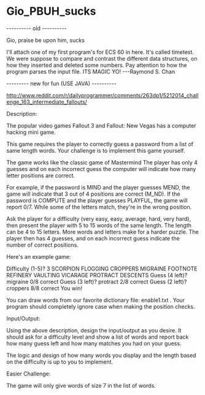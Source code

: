 Gio_PBUH_sucks
==============


---------- old ----------

Gio, praise be upon him, sucks

I'll attach one of my first program's for ECS 60 in here.
It's called timetest.
We were suppose to compare and contrast the different data structures,
on how they inserted and deleted some numbers.
Pay attention to how the program parses the input file.
ITS MAGIC YO!
---Raymond S. Chan 


--------- new for fun (USE JAVA) ----------

<http://www.reddit.com/r/dailyprogrammer/comments/263dp1/5212014_challenge_163_intermediate_fallouts/>


Description:

The popular video games Fallout 3 and Fallout: New Vegas has a computer hacking mini game.

This game requires the player to correctly guess a password from a list of same length words. Your challenge is to implement this game yourself.

The game works like the classic game of Mastermind The player has only 4 guesses and on each incorrect guess the computer will indicate how many letter positions are correct.

For example, if the password is MIND and the player guesses MEND, the game will indicate that 3 out of 4 positions are correct (M_ND). If the password is COMPUTE and the player guesses PLAYFUL, the game will report 0/7. While some of the letters match, they're in the wrong position.

Ask the player for a difficulty (very easy, easy, average, hard, very hard), then present the player with 5 to 15 words of the same length. The length can be 4 to 15 letters. More words and letters make for a harder puzzle. The player then has 4 guesses, and on each incorrect guess indicate the number of correct positions.

Here's an example game:

Difficulty (1-5)? 3
SCORPION
FLOGGING
CROPPERS
MIGRAINE
FOOTNOTE
REFINERY
VAULTING
VICARAGE
PROTRACT
DESCENTS
Guess (4 left)? migraine
0/8 correct
Guess (3 left)? protract
2/8 correct
Guess (2 left)? croppers
8/8 correct
You win!

You can draw words from our favorite dictionary file: enable1.txt . Your program should completely ignore case when making the position checks.

Input/Output:

Using the above description, design the input/output as you desire. It should ask for a difficulty level and show a list of words and report back how many guess left and how many matches you had on your guess.

The logic and design of how many words you display and the length based on the difficulty is up to you to implement.

Easier Challenge:

The game will only give words of size 7 in the list of words.
